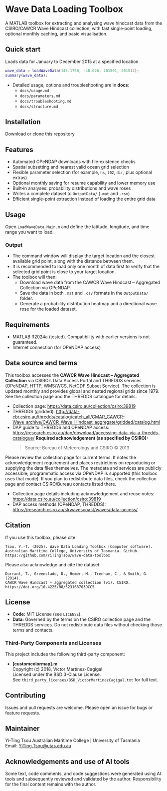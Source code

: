 # Wave Data Loading Toolbox

A MATLAB toolbox for extracting and analysing wave hindcast data from the CSIRO/CAWCR Wave Hindcast collection, with fast single‑point loading, optional monthly caching, and basic visualisation.

## Quick start

Loads data for January to December 2015 at a specified location.

```matlab
wave_data = loadWaveData(145.1768, -40.026, 201501, 201512);
summary(wave_data);
```

- Detailed usage, options and troubleshooting are in **docs**:
  - `docs/usage.md`
  - `docs/parameters.md`
  - `docs/troubleshooting.md`
  - `docs/structure.md`

## Installation

Download or clone this repository

## Features

- Automated OPeNDAP downloads with file‑existence checks
- Spatial subsetting and nearest valid ocean grid selection
- Flexible parameter selection (for example, `hs`, `t02`, `dir`, plus optional extras)
- Optional monthly saving for resume capability and lower memory use
- Built‑in analyses: probability distributions and wave roses
- Writes a complete dataset to `OutputData/` (`.mat` and `.csv`)
- Efficient single-point extraction instead of loading the entire grid data

## Usage

Open `LoadWaveData_Main.m` and define the latitude, longitude, and time range you want to load.

### Output

- The command window will display the target location and the closest available grid point, along with the distance between them.
- It is recommended to load only one month of data first to verify that the selected grid point is close to your target location.
- The toolbox will then:
  - Download wave data from the CAWCR Wave Hindcast – Aggregated Collection via OPeNDAP.
  - Save the data in both `.mat` and `.csv` formats in the `OutputData/` folder.
  - Generate a probability distribution heatmap and a directional wave rose for the loaded dataset.

## Requirements

- MATLAB R2024a (tested). Compatibility with earlier versions is not guaranteed.
- Internet connection (for OPeNDAP access)

## Data source and terms

This toolbox accesses the **CAWCR Wave Hindcast – Aggregated Collection** via CSIRO’s Data Access Portal and THREDDS services (OPeNDAP, HTTP, WMS/WCS, NetCDF Subset Service). The collection is updated monthly and provides global and nested regional grids since 1979. See the collection page and the THREDDS catalogue for details.

- Collection page: <https://data.csiro.au/collection/csiro:39819>
- THREDDS (gridded): <http://data-cbr.csiro.au/thredds/catalog/catch_all/CMAR_CAWCR-Wave_archive/CAWCR_Wave_Hindcast_aggregate/gridded/catalog.html>
- DAP guide to THREDDS and OPeNDAP access: <https://research.csiro.au/dap/download/accessing-data-via-a-thredds-catalogue/>
  **Required acknowledgement (as specified by CSIRO):**
  > Source: Bureau of Meteorology and CSIRO © 2013

Please review the collection page for current terms. It notes the acknowledgement requirement and places restrictions on reproducing or supplying the data files themselves. The metadata and services are publicly accessible; programmatic access via OPeNDAP is supported (this toolbox uses that mode). If you plan to redistribute data files, check the collection page and contact CSIRO/Bureau contacts listed there.

- Collection page details including acknowledgement and reuse notes: <https://data.csiro.au/collection/csiro:39819>
- DAP access methods (OPeNDAP, THREDDS): <https://research.csiro.au/slrwavescoast/waves/data-access/>

## Citation

If you use this toolbox, please cite:

```
Tsou, Y.-T. (2025). Wave Data Loading Toolbox [Computer software]. Australian Maritime College, University of Tasmania. GitHub. https://github.com/YiTingTsou/wave-data-toolbox
```

Please also acknowledge and cite the dataset:

```
Durrant, T., Greenslade, D., Hemer, M., Trenham, C., & Smith, G. (2014).
CAWCR Wave Hindcast – aggregated collection (v1). CSIRO.
https://doi.org/10.4225/08/523168703DCC5
```

## License

- **Code:** MIT License (see `LICENSE`).
- **Data:** Governed by the terms on the CSIRO collection page and the THREDDS services. Do not redistribute data files without checking those terms and contacts.

### Third-Party Components and Licenses

This project includes the following third-party component:

- **[customcolormap].m**  
  Copyright (c) 2018, Víctor Martínez-Cagigal  
  Licensed under the BSD 3-Clause License.  
  See `third_party_licenses/BSD_VictorMartinezCagigal.txt` for full text.

## Contributing

Issues and pull requests are welcome. Please open an issue for bugs or feature requests.

## Maintainer

Yi‑Ting Tsou
Australian Maritime College | University of Tasmania  
Email: YiTing.Tsou@utas.edu.au

## Acknowledgements and use of AI tools

Some text, code comments, and code suggestions were generated using AI tools and subsequently reviewed and validated by the author. Responsibility for the final content remains with the author.
